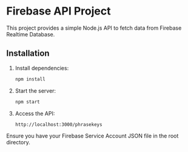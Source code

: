 # Firebase API Project

This project provides a simple Node.js API to fetch data from Firebase Realtime Database.

## Installation

1. Install dependencies:
   ```sh
   npm install
   ```

2. Start the server:
   ```sh
   npm start
   ```

3. Access the API:
   ```sh
   http://localhost:3000/phrasekeys
   ```

Ensure you have your Firebase Service Account JSON file in the root directory.
